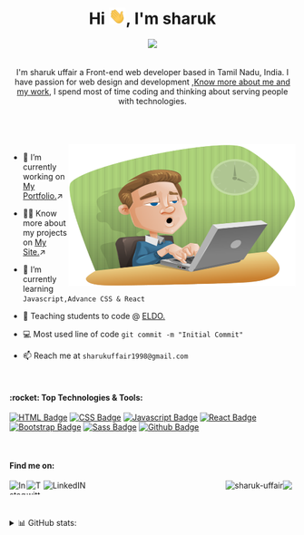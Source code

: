 <h1 align="center"> Hi <img src="https://raw.githubusercontent.com/ABSphreak/ABSphreak/master/gifs/Hi.gif" width="30px">, I'm sharuk</h1>

<p align="center">
  <a href="https://github.com/DenverCoder1/readme-typing-svg"><img src="https://readme-typing-svg.herokuapp.com?color=%2384FF86&size=22&center=true&vCenter=true&lines=Front-End+Developer.;Autodidact+Programmer.;Co-Founder+of+ELDO."></a>
</p>

<br>

<div align="center">
  I'm sharuk uffair a Front-end web developer based in Tamil Nadu, India. I have passion for web design and development ,<a target="_blank" href="https://sharukuffair.netlify.app/">Know more about me and my work</a>, I spend most of time coding and thinking about serving people with technologies.
</div>

<br>
<br>
<br>
<br>
<img align="right" alt="logo" height="250" width="400" src="https://github.com/sharuk-uffair/sharuk-uffair/blob/main/logo.png" />

- 🔭 I’m currently working on [My Portfolio.](https://sharukuffair.netlify.app/):arrow_upper_right:
- 👨‍💻 Know more about my projects on [My Site.](https://sharukuffair.netlify.app/work.html):arrow_upper_right:
- 🌱 I’m currently learning `Javascript,Advance CSS & React`
- :orange_book: Teaching students to code @ [ELDO.](https://shahzaibfardeen.github.io/EnLift_Development_Organization-/index.html)
- :computer: Most used line of code `git commit -m "Initial Commit"`
- 📫 Reach me at `sharukuffair1998@gmail.com`

  <br>

<h4 align="left">:rocket: Top Technologies & Tools:</h4>

[![HTML Badge](https://img.shields.io/badge/-HTML-CE1212?style=for-the-badge&labelColor=black&logo=html5&logoColor=CE1212)](#)
[![CSS Badge](https://img.shields.io/badge/-CSS-007acc?style=for-the-badge&labelColor=black&logo=CSS3&logoColor=007acc)](#)
[![Javascript Badge](https://img.shields.io/badge/-Javascript-F0DB4F?style=for-the-badge&labelColor=black&logo=javascript&logoColor=F0DB4F)](#)
[![React Badge](https://img.shields.io/badge/-react-AEFEFF?style=for-the-badge&labelColor=black&logo=react&logoColor=AEFEFF)](#)
[![Bootstrap Badge](https://img.shields.io/badge/-Bootstrap-8946A6?style=for-the-badge&labelColor=black&logo=bootstrap&logoColor=8946A6)](#)
[![Sass Badge](https://img.shields.io/badge/-Sass-EF2F88?style=for-the-badge&labelColor=black&logo=sass&logoColor=EF2F88)](#)
[![Github Badge](https://img.shields.io/badge/-github-F7F6F2?style=for-the-badge&labelColor=black&logo=github&logoColor=fff)](#)

<br>

<h4 align="left">Find me on:</h4>
  <a href="https://instagram.com/autodidact_programmer/" target="blank" title="Instagram">
  	<img align="left" alt="Instagram" height="25px" width="30" src="https://raw.githubusercontent.com/rahuldkjain/github-profile-readme-generator/master/src/images/icons/Social/instagram.svg" />
  </a>
  <a href="https://twitter.com/sharuk_uffair" target="blank" title="Twitter">
  	<img align="left" alt="Twitter" height="25px" width="30" src="https://raw.githubusercontent.com/rahuldkjain/github-profile-readme-generator/master/src/images/icons/Social/twitter.svg" />
  </a>
  <a href="https://linkedin.com/in/sharukuffair-6204b1170/" title="LinkedIN">
  	<img align="left" alt="LinkedIN" height="25px" src="https://raw.githubusercontent.com/peterthehan/peterthehan/master/assets/linkedin.svg" />
  </a>
  </p>

<div align="right">
 <img align="right"src="https://emojis.slackmojis.com/emojis/images/1531849430/4246/blob-sunglasses.gif?1531849430" width="22"/><p align="right"> <img src="https://komarev.com/ghpvc/?username=sharuk-uffair&label=visitors&color=84FF86&style=for-the-badge" alt="sharuk-uffair" /> </p>
</div>
<br>
<br>
<details align="left">
<summary>
  📊 GitHub stats:
</summary>
<br>
<div align="left">
<a href="https://github.com/anuraghazra/github-readme-stats"><img src="https://github-readme-stats.vercel.app/api/top-langs/?username=sharuk-uffair&layout=compact&bg_color=toright,000000,434343&hide_border=false&text_color=84FF86F3&title_color=84FF86F3"/></a>
</div>
<br>

![sharuk's GitHub stats](https://github-readme-stats.vercel.app/api?username=sharuk-uffair&show_icons=true&theme=gotham&title_color=84FF86F3&text_color=84FF86F3&icon_color=84FF86F3&bg_color=toright,000000,434343)

<p><img align="center" src="https://github-readme-streak-stats.herokuapp.com/?user=sharuk-uffair&theme=dark&date_format=M%20j%5B%2C%20Y%5D&stroke=63FFA9&background=000&ring=84FF86F3&fire=84FF86F3&sideLabels=84FF86F3&currStreakLabel=84FF86F3" alt="sharuk-uffair" /></p>

<br>

[![sharuk's Github Activity Graph](https://activity-graph.herokuapp.com/graph?username=sharuk-uffair&theme=gotham)](https://github.com/ashutosh00710/github-readme-activity-graph)

</details>
